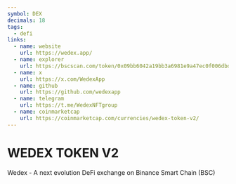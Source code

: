 ```yaml
---
symbol: DEX
decimals: 18
tags:
  - defi
links:
  - name: website
    url: https://wedex.app/
  - name: explorer
    url: https://bscscan.com/token/0x09bb6042a19bb3a6981e9a47ec0f006dbd28a8d1
  - name: x
    url: https://x.com/WedexApp
  - name: github
    url: https://github.com/wedexapp
  - name: telegram
    url: https://t.me/WedexNFTgroup
  - name: coinmarketcap
    url: https://coinmarketcap.com/currencies/wedex-token-v2/
---
```


# WEDEX TOKEN V2

Wedex - A next evolution DeFi exchange on Binance Smart Chain (BSC)
